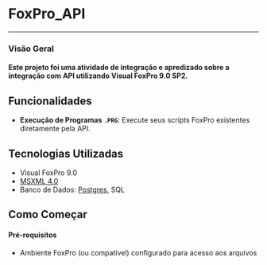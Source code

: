 # FoxPro_API
---
### Visão Geral
#### Este projeto foi uma atividade de integração e apredizado sobre a integração com API utilizando Visual FoxPro 9.0 SP2.

## Funcionalidades
* **Execução de Programas `.PRG`**: Execute seus scripts FoxPro existentes diretamente pela API.

## Tecnologias Utilizadas

* Visual FoxPro 9.0 
* [MSXML 4.0](https://support.microsoft.com/pt-br/topic/ms06-071-atualiza%C3%A7%C3%A3o-de-seguran%C3%A7a-para-o-microsoft-xml-core-services-4-0-134d3572-d605-89e8-d967-45327a1f846a)
* Banco de Dados: [Postgres](https://www.postgresql.org/download/), SQL


## Como Começar
#### Pré-requisitos
* Ambiente FoxPro (ou compatível) configurado para acesso aos arquivos

